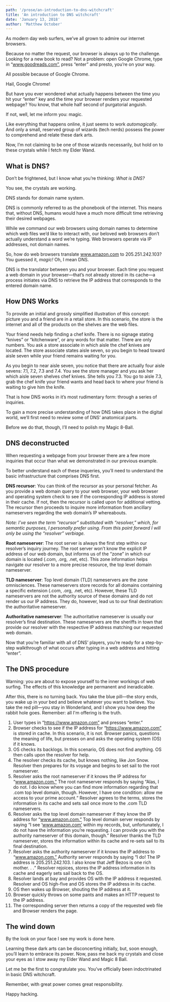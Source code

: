 ```yaml
---
path: '/prose/an-introduction-to-dns-witchcraft'
title: 'An introduction to DNS witchcraft'
date: 'January 13, 2018'
author: 'Matthew October'
---
```


As modern day web surfers, we’ve all grown to admire our internet browsers.

Because no matter the request, our browser is always up to the challenge. Looking for a new book to read? Not a problem: open Google Chrome, type in “www.goodreads.com”, press “enter” and presto, you’re on your way.

All possible because of Google Chrome.

Hail, Google Chrome!

But have you ever wondered what actually happens between the time you hit your “enter” key and the time your browser renders your requested webpage? You know, that whole half second of purgatorial anguish.

If not, well, let me inform you: magic.

Like everything that happens online, it just seems to work _automagically_. And only a small, reserved group of wizards (tech nerds) possess the power to comprehend and relate these dark arts.

Now, I’m not claiming to be one of those wizards necessarily, but hold on to these crystals while I fetch my Elder Wand.

## What is DNS?
Don’t be frightened, but I know what you’re thinking: _What is DNS?_

You see, the crystals are working.

DNS stands for domain name system.

DNS is commonly referred to as the phonebook of the internet. This means that, without DNS, humans would have a much more difficult time retrieving their desired webpages.

While we command our web browsers using domain names to determine which web files we’d like to interact with, our beloved web browsers don’t actually understand a word we’re typing. Web browsers operate via IP addresses, not domain names.

So, how do web browsers translate www.amazon.com to 205.251.242.103?
You guessed it, _magic!_ Oh, I mean DNS.

DNS is the translator between you and your browser. Each time you request a web domain in your browser—that’s not already stored in its cache—a process initiates via DNS to retrieve the IP address that corresponds to the entered domain name.

## How DNS Works
To provide an initial and grossly simplified illustration of this concept: picture you and a friend are in a retail store. In this scenario, the store is the internet and all of the products on the shelves are the web files.

Your friend needs help finding a chef knife. There is no signage stating “knives” or “kitchenware”, or any words for that matter. There are only numbers. You ask a store associate in which aisle the chef knives are located. The store associate states aisle seven, so you begin to head toward aisle seven while your friend remains waiting for you.

As you begin to near aisle seven, you notice that there are actually four aisle sevens: 7.1, 7.2, 7.3 and 7.4. You see the store manager and you ask her which aisle seven shelves chef knives. She tells you 7.3. You go to aisle 7.3, grab the chef knife your friend wants and head back to where your friend is waiting to give him the knife.

That is how DNS works in it’s most rudimentary form: through a series of inquiries.

To gain a more precise understanding of how DNS takes place in the digital world, we’ll first need to review some of DNS’ anatomical parts.

Before we do that, though, I’ll need to polish my Magic 8-Ball.

## DNS deconstructed
When requesting a webpage from your browser there are a few more inquiries that occur than what we demonstrated in our previous example.

To better understand each of these inqueries, you’ll need to understand the basic infrastructure that comprises DNS first.

**DNS recursor**: You can think of the recursor as your personal fetcher. As you provide a web domain query to your web browser, your web browser and operating system check to see if the corresponding IP address is  stored in their cache. If not, then the recursor is called upon for additional vetting. The recursor then proceeds to inquire more information from ancillary nameservers regarding the web domain’s IP whereabouts.

_Note: I’ve seen the term “recursor” substituted with “resolver,” which, for semantic purposes, I personally prefer using. From this point forward I will only be using the “resolver” verbiage._

**Root nameserver**: The root server is always the first step within our resolver’s inquiry journey. The root server won’t know the explicit IP address of our web domain, but informs us of the “zone” in which our domain is located (.com, .org, .net, etc). This zone information helps navigate our resolver to a more precise resource, the top level domain nameserver.

**TLD nameserver**:  Top level domain (TLD) nameservers are the zone omnisciences. These nameservers store records for all domains containing a specific extension (.com, .org, .net, etc). However, these TLD nameservers are not the authority source of these domains and do not render us our IP address. They do, however, lead us to our final destination: the authoritative nameserver.

**Authoritative nameserver**: The authoritative nameserver is usually our resolver’s final destination. These nameservers are the sheriffs in town that provide our resolver with the respective IP address matching our requested web domain.

Now that you’re familiar with all of DNS’ players, you’re ready for a step-by-step walkthrough of what occurs after typing in a web address and hitting “enter”.

## The DNS procedure
Warning: you are about to expose yourself to the inner workings of web surfing. The effects of this knowledge are permanent and ineradicable.

After this, there is no turning back. You take the blue pill—the story ends, you wake up in your bed and believe whatever you want to believe. You take the red pill—you stay in Wonderland, and I show you how deep the rabbit hole goes. Remember: all I'm offering is the truth.

1. User types in “https://www.amazon.com” and presses “enter.”
2. Browser checks to see if the IP address for “https://www.amazon.com” is stored in cache. In this scenario, it is not. Browser panics, questions the meaning of life, but presses on and asks the operating system (OS) if it knows.
3. OS checks its backlogs. In this scenario, OS does not find anything. OS then calls upon the resolver for help.
4. The resolver checks its cache, but knows nothing, like Jon Snow. Resolver then prepares for its voyage and begins to set sail to the root nameserver.
5. Resolver asks the root nameserver if it knows the IP address for “www.amazon.com.” The root nameserver responds by saying “Alas, I do not. I do know where you can find more information regarding that .com top level domain, though. However, I have one condition: allow me access to your prime account.“ Resolver agrees to the terms, stores the information in its cache and sets sail once more to the .com TLD nameservers.
6. Resolver asks the top level domain nameserver if they know the IP address for “www.amazon.com.” Top level domain server responds by saying “I see ‘www.amazon.com’ within my records, but, unfortunately, I do not have the information you’re requesting. I can provide you with the authority nameserver of this domain, though.” Resolver thanks the TLD nameserver, stores the information within its cache and re-sets sail to its final destination.
7. Resolver asks the authority nameserver if it knows the IP address to “www.amazon.com.” Authority server responds by saying “I do! The IP address is 205.251.242.103. I also know that Jeff Bezos is one rich mother. . .“ Resolver rejoices, stores the IP address information in its cache and eagerly sets sail back to the OS.
8. Resolver lands at bay and provides OS with the IP address it requested. Resolver and OS high-five and OS stores the IP address in its cache.
9. OS then wakes up Browser, shouting the IP address at it.
10. Browser quickly throws on some pants and makes an HTTP request to the IP address.
11. The corresponding server then returns a copy of the requested web file and Browser renders the page.

## The wind down
By the look on your face I see my work is done here.

Learning these dark arts can be disconcerting initially, but, soon enough, you’ll learn to embrace its power. Now, pass me back my crystals and close your eyes as I stow away my Elder Wand and Magic 8 Ball.

Let me be the first to congratulate you. You’ve officially been indoctrinated in basic DNS witchcraft.

Remember, with great power comes great responsibility.

Happy hacking.